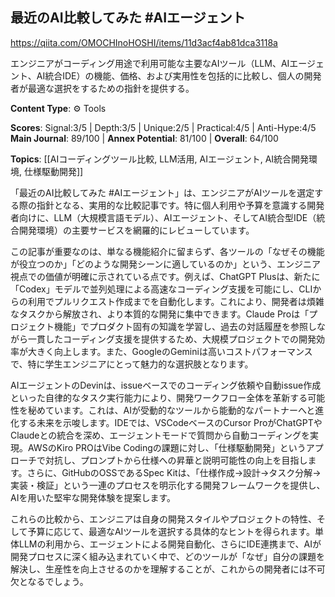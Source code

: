 ## 最近のAI比較してみた #AIエージェント

https://qiita.com/OMOCHInoHOSHI/items/11d3acf4ab81dca3118a

エンジニアがコーディング用途で利用可能な主要なAIツール（LLM、AIエージェント、AI統合IDE）の機能、価格、および実用性を包括的に比較し、個人の開発者が最適な選択をするための指針を提供する。

**Content Type**: ⚙️ Tools

**Scores**: Signal:3/5 | Depth:3/5 | Unique:2/5 | Practical:4/5 | Anti-Hype:4/5
**Main Journal**: 89/100 | **Annex Potential**: 81/100 | **Overall**: 64/100

**Topics**: [[AIコーディングツール比較, LLM活用, AIエージェント, AI統合開発環境, 仕様駆動開発]]

「最近のAI比較してみた #AIエージェント」は、エンジニアがAIツールを選定する際の指針となる、実用的な比較記事です。特に個人利用や予算を意識する開発者向けに、LLM（大規模言語モデル）、AIエージェント、そしてAI統合型IDE（統合開発環境）の主要サービスを網羅的にレビューしています。

この記事が重要なのは、単なる機能紹介に留まらず、各ツールの「なぜその機能が役立つのか」「どのような開発シーンに適しているのか」という、エンジニア視点での価値が明確に示されている点です。例えば、ChatGPT Plusは、新たに「Codex」モデルで並列処理による高速なコーディング支援を可能にし、CLIからの利用でプルリクエスト作成までを自動化します。これにより、開発者は煩雑なタスクから解放され、より本質的な開発に集中できます。Claude Proは「プロジェクト機能」でプロダクト固有の知識を学習し、過去の対話履歴を参照しながら一貫したコーディング支援を提供するため、大規模プロジェクトでの開発効率が大きく向上します。また、GoogleのGeminiは高いコストパフォーマンスで、特に学生エンジニアにとって魅力的な選択肢となります。

AIエージェントのDevinは、issueベースでのコーディング依頼や自動issue作成といった自律的なタスク実行能力により、開発ワークフロー全体を革新する可能性を秘めています。これは、AIが受動的なツールから能動的なパートナーへと進化する未来を示唆します。IDEでは、VSCodeベースのCursor ProがChatGPTやClaudeとの統合を深め、エージェントモードで質問から自動コーディングを実現。AWSのKiro PROはVibe Codingの課題に対し、「仕様駆動開発」というアプローチで対抗し、プロンプトから仕様への昇華と説明可能性の向上を目指します。さらに、GitHubのOSSであるSpec Kitは、「仕様作成→設計→タスク分解→実装・検証」という一連のプロセスを明示化する開発フレームワークを提供し、AIを用いた堅牢な開発体験を提案します。

これらの比較から、エンジニアは自身の開発スタイルやプロジェクトの特性、そして予算に応じて、最適なAIツールを選択する具体的なヒントを得られます。単体LLMの利用から、エージェントによる開発自動化、さらにIDE連携まで、AIが開発プロセスに深く組み込まれていく中で、どのツールが「なぜ」自分の課題を解決し、生産性を向上させるのかを理解することが、これからの開発者には不可欠となるでしょう。